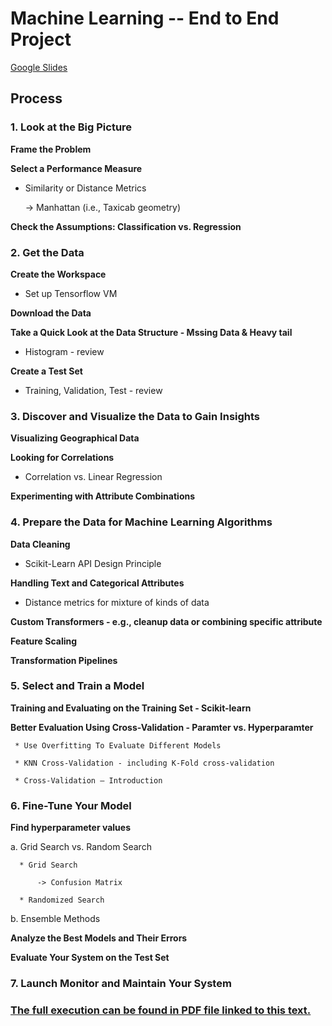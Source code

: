 # Machine Learning -- End to End Project
[Google Slides](https://docs.google.com/presentation/d/17A6ma6qqEcQUDxq6FxUdST2OzvcaLChip_qdgFmpB3o/edit?usp=sharing)

## Process

### 1. Look at the Big Picture

**Frame the Problem**

**Select a Performance Measure**

   * Similarity or Distance Metrics
    
        -> Manhattan (i.e., Taxicab geometry)
        
**Check the Assumptions: Classification vs. Regression**

### 2. Get the Data

**Create the Workspace**
  
  * Set up Tensorflow VM 
      
**Download the Data** 

**Take a Quick Look at the Data Structure - Mssing Data & Heavy tail** 

   * Histogram - review 
      
**Create a Test Set** 

   * Training, Validation, Test - review
      

### 3. Discover and Visualize the Data to Gain Insights

**Visualizing Geographical Data** 

**Looking for Correlations** 

   * Correlation vs. Linear Regression
    
**Experimenting with Attribute Combinations**


### 4. Prepare the Data for Machine Learning Algorithms

**Data Cleaning**

   * Scikit-Learn API Design Principle
    
**Handling Text and Categorical Attributes**

   * Distance metrics for mixture of kinds of data
    
**Custom Transformers - e.g., cleanup data or combining specific attribute**

**Feature Scaling**

**Transformation Pipelines**


### 5. Select and Train a Model

**Training and Evaluating on the Training Set - Scikit-learn**

**Better Evaluation Using Cross-Validation - Paramter vs. Hyperparamter**

     * Use Overfitting To Evaluate Different Models
      
     * KNN Cross-Validation - including K-Fold cross-validation
      
     * Cross-Validation — Introduction
      

### 6. Fine-Tune Your Model

**Find hyperparameter values**

  a. Grid Search vs. Random Search
    
      * Grid Search
        
          -> Confusion Matrix
            
      * Randomized Search
        
  b. Ensemble Methods
    
**Analyze the Best Models and Their Errors**

**Evaluate Your System on the Test Set**


### 7. Launch Monitor and Maintain Your System

### [The full execution can be found in PDF file linked to this text.]()

